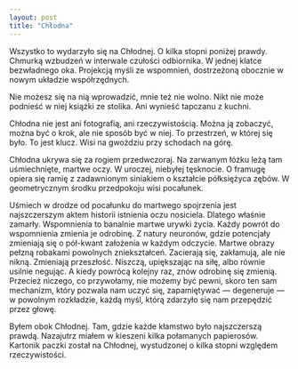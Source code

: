 ```yaml
---
layout: post
title: "Chłodna"
---
```


Wszystko to wydarzyło się na Chłodnej. O kilka stopni poniżej prawdy. Chmurką wzbudzeń w interwale czułości odbiornika. W jednej klatce bezwładnego oka. Projekcją myśli ze wspomnień, dostrzeżoną obocznie w nowym układzie współrzędnych.

Nie możesz się na nią wprowadzić, mnie też nie wolno. Nikt nie może podnieść w niej książki ze stolika. Ani wynieść tapczanu z kuchni.

Chłodna nie jest ani fotografią, ani rzeczywistością. Można ją zobaczyć, można być o krok, ale nie sposób być w niej. To przestrzeń, w której się było. To jest klucz. Wisi na gwoździu przy schodach na górę.

Chłodna ukrywa się za rogiem przedwczoraj. Na zarwanym łóżku leżą tam uśmiechnięte, martwe oczy. W uroczej, niebyłej tęsknocie. O framugę opiera się ramię z zadawnionym siniakiem o kształcie półksiężyca zębów. W geometrycznym środku przedpokoju wisi pocałunek.

Uśmiech w drodze od pocałunku do martwego spojrzenia jest najszczerszym aktem historii istnienia oczu nosiciela. Dlatego właśnie zamarły. Wspomnienia to banalnie martwe urywki życia. Każdy powrót do wspomnienia zmienia je odrobinę. Z natury neuronów, gdzie potencjały zmieniają się o pół-kwant założenia w każdym odczycie. Martwe obrazy pełzną robakami powolnych zniekształceń. Zacierają się, zakłamują, ale nie nikną. Zmieniają przeszłość. Niszczą, upiększając na siłę, albo równie usilnie negując. A kiedy powrócą kolejny raz, znów odrobinę się zmienią. Przecież niczego, co przywołamy, nie możemy być pewni, skoro ten sam mechanizm, który pozwala nam uczyć się, zapamiętywać — degeneruje — w powolnym rozkładzie, każdą myśl, którą zdarzyło się nam przepędzić przez głowę.

Byłem obok Chłodnej. Tam, gdzie każde kłamstwo było najszczerszą prawdą. Nazajutrz miałem w kieszeni kilka połamanych papierosów. Kartonik paczki został na Chłodnej, wystudzonej o kilka stopni względem rzeczywistości.
